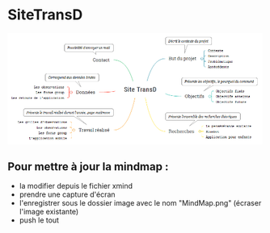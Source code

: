 # SiteTransD

![MindMap](images/MindMap.png)

## Pour mettre à jour la mindmap :
* la modifier depuis le fichier xmind
* prendre une capture d'écran
* l'enregistrer sous le dossier image avec le nom "MindMap.png" (écraser l'image existante)
* push le tout